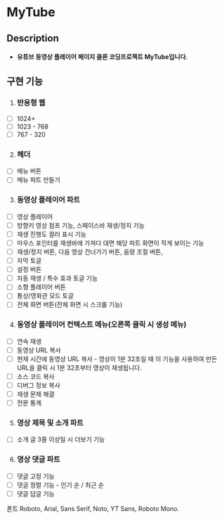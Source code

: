 # MyTube    
    
## Description    

* #### 유튜브 동영상 플레이어 페이지 클론 코딩프로젝트 MyTube입니다.
    
## 구현 기능    
    
1. ### 반응형 웹
* [ ] 1024+
* [ ] 1023 - 768
* [ ] 767 - 320<br/>

2. ### 헤더     
* [ ] 메뉴 버튼     
* [ ] 메뉴 파트 만들기<br/>

3. ### 동영상 플레이어 파트     
* [ ] 영상 플레이어
* [ ] 방향키 영상 점프 기능, 스페이스바 재생/정지 기능
* [ ] 재생 진행도 컬러 표시 기능
* [ ] 마우스 포인터를 재생바에 가져다 대면 해당 파트 화면이 작게 보이는 기능
* [ ] 재생/정지 버튼, 다음 영상 건너가기 버튼, 음량 조절 버튼, 
* [ ] 자막 토글
* [ ] 설정 버튼
* [ ] 자동 재생 / 특수 효과 토글 기능
* [ ] 소형 플레이어 버튼
* [ ] 통상/영화관 모드 토글
* [ ] 전체 화면 버튼(전체 화면 시 스크롤 기능)<br/>

4. ### 동영상 플레이어 컨텍스트 메뉴(오른쪽 클릭 시 생성 메뉴)
* [ ] 연속 재생
* [ ] 동영상 URL 복사
* [ ] 현재 시간에 동영상 URL 복사 - 영상이 1분 32초일 때 이 기능을 사용하여 만든 URL을 클릭 시 1분 32초부터 영상이 재생됩니다.
* [ ] 소스 코드 복사
* [ ] 디버그 정보 복사
* [ ] 재생 문제 해결
* [ ] 전문 통계<br/>

5. ### 영상 제목 및 소개 파트
* [ ] 소개 글 3줄 이상일 시 더보기 기능<br/>

6. ### 영상 댓글 파트
* [ ] 댓글 고정 기능
* [ ] 댓글 정렬 기능 - 인기 순 / 최근 순
* [ ] 댓글 답글 기능<br/>

폰트 Roboto, Arial, Sans Serif, Noto, YT Sans, Roboto Mono.